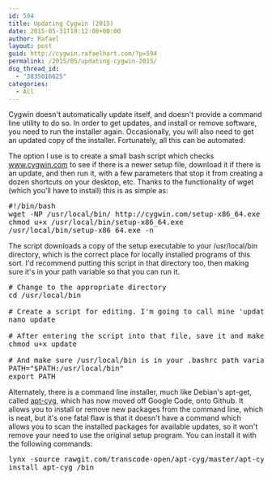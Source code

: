 ```yaml
---
id: 594
title: Updating Cygwin (2015)
date: 2015-05-31T19:12:08+00:00
author: Rafael
layout: post
guid: http://cygwin.rafaelhart.com/?p=594
permalink: /2015/05/updating-cygwin-2015/
dsq_thread_id:
  - "3835016625"
categories:
  - All
---
```

Cygwin doesn't automatically update itself, and doesn't provide a command line utility to do so. In order to get updates, and install or remove software, you need to run the installer again. Occasionally, you will also need to get an updated copy of the installer. Fortunately, all this can be automated:

The option I use is to create a small bash script which checks <a href="http://www.cygwin.com">www.cygwin.com</a> to see if there is a newer setup file, download it if there is an update, and then run it, with a few parameters that stop it from creating a dozen shortcuts on your desktop, etc. Thanks to the functionality of wget (which you'll have to install) this is as simple as:
<pre class="">#!/bin/bash
wget -NP /usr/local/bin/ http://cygwin.com/setup-x86_64.exe
chmod u+x /usr/local/bin/setup-x86_64.exe
/usr/local/bin/setup-x86_64.exe -n</pre>
The script downloads a copy of the setup executable to your /usr/local/bin directory, which is the correct place for locally installed programs of this sort. I'd recommend putting this script in that directory too, then making sure it's in your path variable so that you can run it.
<pre class=""># Change to the appropriate directory
cd /usr/local/bin

# Create a script for editing. I'm going to call mine 'update'
nano update

# After entering the script into that file, save it and make it executable.
chmod u+x update

# And make sure /usr/local/bin is in your .bashrc path variable, or add it like so:
PATH="$PATH:/usr/local/bin"
export PATH</pre>
Alternately, there is a command line installer, much like Debian's apt-get, called <a href="https://github.com/transcode-open/apt-cyg">apt-cyg</a>, which has now moved off Google Code, onto Github. It allows you to install or remove new packages from the command line, which is neat, but it's one fatal flaw is that it doesn't have a command which allows you to scan the installed packages for available updates, so it won't remove your need to use the original setup program. You can install it with the following commands:
<pre class="">lynx -source rawgit.com/transcode-open/apt-cyg/master/apt-cyg > apt-cyg
install apt-cyg /bin
</pre>